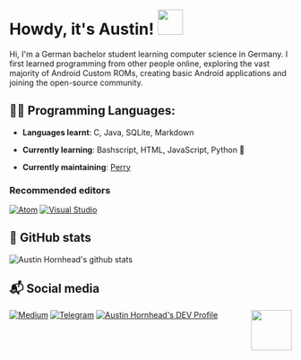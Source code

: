 # Howdy, it's Austin! <img src="https://raw.githubusercontent.com/MartinHeinz/MartinHeinz/master/wave.gif" width="45px">

Hi, I'm a German bachelor student learning computer science in Germany. I first learned programming from other people online, exploring the vast majority of Android Custom ROMs, creating basic Android applications and joining the open-source community.

## 🧑‍💻 Programming Languages:

- **Languages learnt**: C, Java, SQLite, Markdown
 
- **Currently learning**: Bashscript, HTML, JavaScript, Python :snake:

- **Currently maintaining**: [Perry](https://github.com/marchingon12/Perry)

### Recommended editors
[![Atom](https://img.shields.io/badge/atom-28b463.svg?style=for-the-badge&logo=atom)](https://atom.io/)
[![Visual Studio](https://img.shields.io/badge/VisualStudioCode-1da1f2.svg?style=for-the-badge&logo=visual-studio-code)](https://vscodium.com/)

## 🐙 GitHub stats

![Austin Hornhead's github stats](https://github-readme-stats.vercel.app/api?username=marchingon12&show_icons=true&theme=dark)
<!--- 
Taken from https://github.com/anuraghazra/github-readme-stats/blob/master/readme.md, this is a gradient card. Edit colors if you'd like.
![Austin Hornhead's github stats](https://github-readme-stats.vercel.app/api?username=marchingon12&show_icons=true&bg_color=30,FFDEE9,B5FFFC&title_color=000000&text_color=2b2b2b&icon_color=ff009e) 
-->

## 📬 Social media
[![Medium](https://img.shields.io/badge/medium-black.svg?style=for-the-badge&logo=medium)](https://medium.com/@austinsama_12)
[![Telegram](https://img.shields.io/badge/telegram-1b77FF.svg?style=for-the-badge&logo=telegram)](https://t.me/BlogByAustinSama)
[![Austin Hornhead's DEV Profile](https://img.shields.io/badge/dev-black.svg?style=for-the-badge&logo=dev.to)](https://dev.to/marchingon12) <img src="https://64.media.tumblr.com/34784257378ce2c51675599159735772/tumblr_nd3b8i2gL01sedjuto1_400.gifv" align="right" width="72"/>


<!--
**marchingon12/marchingon12** is a ✨ _special_ ✨ repository because its `README.md` (this file) appears on your GitHub profile.

Here are some ideas to get you started:

- 🔭 I’m currently working on ...
- 🌱 I’m currently learning ...
- 👯 I’m looking to collaborate on ...
- 🤔 I’m looking for help with ...
- 💬 Ask me about ...
- 📫 How to reach me: ...
- 😄 Pronouns: ...
- ⚡ Fun fact: ...
-->

